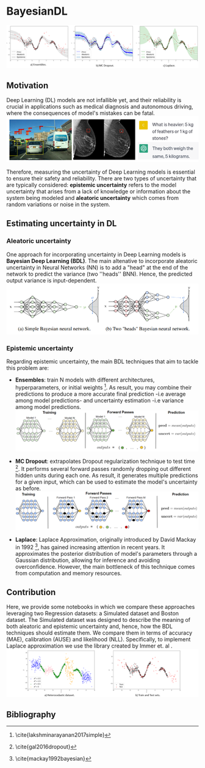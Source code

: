 # BayesianDL
![.](/Images/BDLIntro.PNG)

## Motivation
Deep Learning (DL) models are not infallible yet, and their reliability is crucial in applications such as medical diagnosis and autonomous driving, where the consequences of model's mistakes can be fatal. 
![.](/Images/MotivationBDL.PNG)

Therefore, measuring the uncertainty of Deep Learning models is essential to ensure their safety and reliability. There are two types of uncertainty that are typically considered: **epistemic uncertainty** refers to the model uncertainty that arises from a lack of knowledge or information about the system being modeled and **aleatoric uncertainty** which comes from random variations or noise in the system.

## Estimating uncertainty in DL
### Aleatoric uncertainty
One approach for incorporating uncertainty in Deep Learning models is **Bayesian Deep Learning (BDL)**. The main altenative to incorporate aleatoric uncertainty in Neural Networks (NN) is to add a "head" at the end of the network to predict the variance (two ''heads'' BNN). Hence, the predicted output variance is input-dependent.
![.](/Images/TwoHeadsBNN.PNG)

### Epistemic uncertainty
Regarding epistemic uncertainty, the main BDL techniques that aim to tackle this problem are: 

- **Ensembles**: train N models with different architectures, hyperparameters, or initial weights [^1]. As result, you may combine their predictions to produce a more accurate final prediction -i.e average among model predictions- and uncertainty estimation -i.e variance among model predictions.
![.](/Images/Ensembles.PNG)

- **MC Dropout**: extrapolates Dropout regularization technique to test time [^2]. It performs several forward passes randomly dropping out different hidden units during each one. As result, it generates multiple predictions for a given input, which can be used to estimate the model's uncertainty as before.
![.](/Images/MC-Dropout.PNG)

- **Laplace**: Laplace Approximation, originally introduced by David Mackay in 1992 [^3], has gained increasing attention in recent years. It approximates the posterior distribution of model's parameters through a Gaussian distribution, allowing for inference and avoiding overconfidence. However, the main bottleneck of this technique comes from computation and memory resources.


## Contribution
Here, we provide some notebooks in which we compare these approaches leveraging two Regression datasets: a Simulated dataset and Boston dataset. The Simulated dataset was designed to describe the meaning of both aleatoric and epistemic uncertainty and, hence, how the BDL techniques should estimate them. We compare them in terms of accuracy (MAE), calibration (AUSE) and likelihood (NLL). Specifically, to implement Laplace approximation we use the library created by Immer et. al .
![.](/Images/SimRegDataset.PNG)


## Bibliography
[^1]: \cite{lakshminarayanan2017simple}
[^2]: \cite{gal2016dropout}
[^3]: \cite{mackay1992bayesian}
